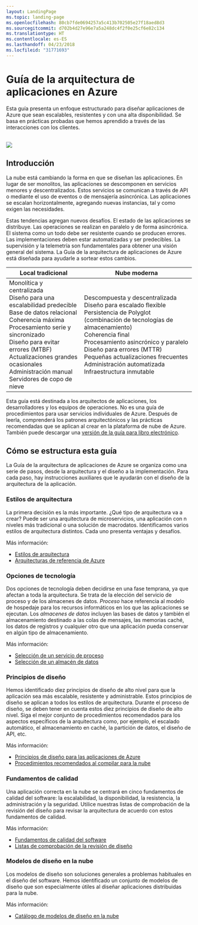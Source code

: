 ```yaml
---
layout: LandingPage
ms.topic: landing-page
ms.openlocfilehash: 80cb7fde0694257a5c413b702505e27f18aed8d3
ms.sourcegitcommit: d702b4d27e96e7a5a248dc4f2f0e25cf6e82c134
ms.translationtype: HT
ms.contentlocale: es-ES
ms.lasthandoff: 04/23/2018
ms.locfileid: "31771693"
---
```

# <a name="azure-application-architecture-guide"></a>Guía de la arquitectura de aplicaciones en Azure

Esta guía presenta un enfoque estructurado para diseñar aplicaciones de Azure que sean escalables, resistentes y con una alta disponibilidad. Se basa en prácticas probadas que hemos aprendido a través de las interacciones con los clientes.

<br/>

<img src="./images/guide-steps.svg" style="max-width:800px;"/>

## <a name="introduction"></a>Introducción

La nube está cambiando la forma en que se diseñan las aplicaciones. En lugar de ser monolitos, las aplicaciones se descomponen en servicios menores y descentralizados. Estos servicios se comunican a través de API o mediante el uso de eventos o de mensajería asincrónica. Las aplicaciones se escalan horizontalmente, agregando nuevas instancias, tal y como exigen las necesidades. 

Estas tendencias agregan nuevos desafíos. El estado de las aplicaciones se distribuye. Las operaciones se realizan en paralelo y de forma asincrónica. El sistema como un todo debe ser resistente cuando se producen errores. Las implementaciones deben estar automatizadas y ser predecibles. La supervisión y la telemetría son fundamentales para obtener una visión general del sistema. La Guía de la arquitectura de aplicaciones de Azure está diseñada para ayudarle a sortear estos cambios. 

<table>
<thead>
    <tr><th>Local tradicional</th><th>Nube moderna</th></tr>
</thead>
<tbody>
<tr><td>Monolítica y centralizada<br/>
Diseño para una escalabilidad predecible<br/>
Base de datos relacional<br/>
Coherencia máxima<br/>
Procesamiento serie y sincronizado<br/>
Diseño para evitar errores (MTBF)<br/>
Actualizaciones grandes ocasionales<br/>
Administración manual<br/>
Servidores de copo de nieve</td>
<td>
Descompuesta y descentralizada<br/>
Diseño para escalado flexible<br/>
Persistencia de Polyglot (combinación de tecnologías de almacenamiento)<br/>
Coherencia final<br/>
Procesamiento asincrónico y paralelo<br/>
Diseño para errores (MTTR)<br/>
Pequeñas actualizaciones frecuentes<br/>
Administración automatizada<br/>
Infraestructura inmutable<br/>
</td>
</tbody>
</table>

Esta guía está destinada a los arquitectos de aplicaciones, los desarrolladores y los equipos de operaciones. No es una guía de procedimientos para usar servicios individuales de Azure. Después de leerla, comprenderá los patrones arquitectónicos y las prácticas recomendadas que se aplican al crear en la plataforma de nube de Azure. También puede descargar una [versión de la guía para libro electrónico][ebook].

## <a name="how-this-guide-is-structured"></a>Cómo se estructura esta guía

La Guía de la arquitectura de aplicaciones de Azure se organiza como una serie de pasos, desde la arquitectura y el diseño a la implementación. Para cada paso, hay instrucciones auxiliares que le ayudarán con el diseño de la arquitectura de la aplicación.

### <a name="architecture-styles"></a>Estilos de arquitectura

La primera decisión es la más importante. ¿Qué tipo de arquitectura va a crear? Puede ser una arquitectura de microservicios, una aplicación con n niveles más tradicional o una solución de macrodatos. Identificamos varios estilos de arquitectura distintos. Cada uno presenta ventajas y desafíos.

Más información:

- [Estilos de arquitectura][arch-styles]
- [Arquitecturas de referencia de Azure][ref-archs]

### <a name="technology-choices"></a>Opciones de tecnología

Dos opciones de tecnología deben decidirse en una fase temprana, ya que afectan a toda la arquitectura. Se trata de la elección del servicio de proceso y de los almacenes de datos. *Proceso* hace referencia al modelo de hospedaje para los recursos informáticos en los que las aplicaciones se ejecutan. Los *almacenes de datos* incluyen las bases de datos y también el almacenamiento destinado a las colas de mensajes, las memorias caché, los datos de registros y cualquier otro que una aplicación pueda conservar en algún tipo de almacenamiento. 

Más información:

- [Selección de un servicio de proceso](./technology-choices/compute-overview.md)
- [Selección de un almacén de datos](./technology-choices/data-store-overview.md)

### <a name="design-principles"></a>Principios de diseño

Hemos identificado diez principios de diseño de alto nivel para que la aplicación sea más escalable, resistente y administrable. Estos principios de diseño se aplican a todos los estilos de arquitectura. Durante el proceso de diseño, se deben tener en cuenta estos diez principios de diseño de alto nivel. Siga el mejor conjunto de procedimientos recomendados para los aspectos específicos de la arquitectura como, por ejemplo, el escalado automático, el almacenamiento en caché, la partición de datos, el diseño de API, etc.

Más información:

- [Principios de diseño para las aplicaciones de Azure][design-principles]
- [Procedimientos recomendados al compilar para la nube][best-practices]

### <a name="quality-pillars"></a>Fundamentos de calidad

Una aplicación correcta en la nube se centrará en cinco fundamentos de calidad del software: la escalabilidad, la disponibilidad, la resistencia, la administración y la seguridad. Utilice nuestras listas de comprobación de la revisión del diseño para revisar la arquitectura de acuerdo con estos fundamentos de calidad.

Más información:

- [Fundamentos de calidad del software][pillars]
- [Listas de comprobación de la revisión de diseño][checklists] 

### <a name="cloud-design-patterns"></a>Modelos de diseño en la nube

Los modelos de diseño son soluciones generales a problemas habituales en el diseño del software. Hemos identificado un conjunto de modelos de diseño que son especialmente útiles al diseñar aplicaciones distribuidas para la nube.

Más información:

- [Catálogo de modelos de diseño en la nube](../patterns/index.md)


[arch-styles]: ./architecture-styles/index.md
[best-practices]: ../best-practices/index.md
[checklists]: ../checklist/index.md
[compute-options]: ./technology-choices/compute-comparison.md
[design-principles]: ./design-principles/index.md
[ebook]: https://azure.microsoft.com/campaigns/cloud-application-architecture-guide/
[patterns]: ../patterns/index.md?toc=/azure/architecture/guide/toc.json
[pillars]: ./pillars.md
[ref-archs]: ../reference-architectures/index.md
[storage-options]: ./technology-choices/data-store-comparison.md
[technology-choices]: ./technology-choices/index.md

